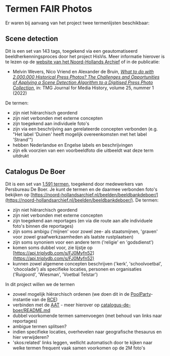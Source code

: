 # Termen FAIR Photos

Er waren bij aanvang van het project twee termenlijsten beschikbaar:

## Scene detection

Dit is een set van 143 tags, toegekend via een geautomatiseerd beeldherkenningsproces door het project HisVis. Meer informatie hierover is te lezen op de [website van het Noord-Hollands Archief](https://noord-hollandsarchief.nl/nieuws/nieuwsoverzicht/1154-historische-fotos-beter-doorzoekbaar-met-ai) of in de publicatie:
* Melvin Wevers, Nico Vriend en Alexander de Bruin, [_What to do with 2.000.000 Historical Press Photos? The Challenges and Opportunities of Applying a Scene Detection Algorithm to a Digitised Press Photo Collection_](https://dx.doi.org/10.18146/tmg.815), in: TMG Journal for Media History, volume 25, nummer 1 (2022)

De termen:
- zijn niet hiërarchisch geordend
- zijn niet verbonden met externe concepten
- zijn toegekend aan individuele foto's
- zijn via een beschrijving aan gerelateerde concepten verbonden (e.g. "Het label 'Duinen' heeft mogelijk overeenkomsten met het label 'Strand'")
- hebben Nederlandse en Engelse labels en beschrijvingen
- zijn elk voorzien van een voorbeeldfoto die uitbeeldt wat deze term uitdrukt

## Catalogus De Boer

Dit is een set van [1.591 termen](catalogus-de-boer/deboer-concepts.csv), toegekend door medewerkers van Persbureau De Boer. Je kunt de termen en de daarmee verbonden foto's bekijken op [https://noord-hollandsarchief.nl/beelden/beeldbankdeboer/](https://noord-hollandsarchief.nl/beelden/beeldbankdeboer/). De termen:

- zijn niet hiërarchisch geordend
- zijn niet verbonden met externe concepten
- zijn toegekend aan reportages (en via die route aan alle individuele foto's binnen die reportages)
- zijn soms ambigu ('mijnen' voor zowel zee- als staatsmijnen, 'graven' voor zowel graafwerkzaamheden als laatste rustplaatsen)
- zijn soms synoniem voor een andere term ('religie' en 'godsdienst')
- komen soms dubbel voor, zie lijstje op [https://api.triplydb.com/s/FJ0Myfn52](https://api.triplydb.com/s/FJ0Myfn52)
- kunnen zowel algemene concepten beschrijven ('kerk', 'schoolvoetbal', 'chocolade') als specifieke locaties, personen en organisaties ('Ruigoord', 'Wiesman', 'Voetbal Telstar')

In dit project willen we de termen

- zoveel mogelijk hiërarchisch ordenen (we doen dit in de [PoolParty](https://digitaalerfgoed.poolparty.biz/nhaf.html)-instantie van de [RCE](https://netwerkdigitaalerfgoed.nl/nieuws/lets-poolparty-samenwerken-aan-een-thesaurus/))
- verbinden met de [AAT](https://www.getty.edu/vow/AATHierarchy?find=&logic=AND&note=&subjectid=300000000) - meer hierover op [catalogus-de-boer/README.md](catalogus-de-boer/README.md)
- dubbel voorkomende termen samenvoegen (met behoud van links naar reportages)
- ambigue termen splitsen?
- indien specifieke locaties, overhevelen naar geografische thesaurus en hier verwijderen?
- 'skos:related' links leggen, wellicht automatisch door te kijken naar welke termen frequent vaak samen voorkomen op de 2M foto's


